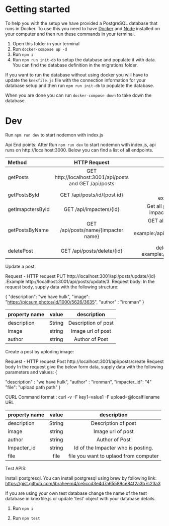 # Getting started
To help you with the setup we have provided a PostgreSQL database that runs in Docker. To use this you need to have [Docker](https://www.docker.com/) and [Node](https://nodejs.org/) installed on your computer and then run these commands in your terminal.

1. Open this folder in your terminal
2. Run `docker-compose up -d`
3. Run `npm i`
4. Run `npm run init-db` to setup the database and populate it with data. You can find the database definition in the migrations folder.

If you want to run the database without using docker you will have to update the `knexfile.js` file with the connection information for your database setup and then run `npm run init-db` to populate the database.

When you are done you can run `docker-compose down` to take down the database.

# Dev
Run `npm run dev` to start nodemon with index.js

Api End points:
After Run `npm run dev` to start nodemon with index.js, api runs on http://localhost:3000. Below you can find a list of all endpoints. 

| Method | HTTP Request | Description |
| :---         |     :---:      |          ---: |
| getPosts  | GET  http://localhost:3001/api/posts and GET /api/posts | Get all posts   |
| getPostsById    | GET /api/posts/id/{post id}     | Get a post by id.   example:/api/posts/2 |
| getImapctersById    | GET /api/impacters/{id}    | Get all posts for a specific impacter. example:/api/1   |
| getPostsByName    | GET /api/posts/name/{impacter name}     | GET all posts by imapcter name. example:/api/posts/name/mollit ad|		
| deletePost    | GET /api/posts/delete/{id}    | delete post  by post id. example:/api/posts/delete/3|

Update a post:

Request - HTTP request
PUT http://localhost:3001/api/posts/update/{id} .Example http://localhost:3001/api/posts/update/3.
Request body:
In the request body, supply data with the following structure:

{
  "description": "we have hulk",
  "image": "https://picsum.photos/id/1000/5626/3635",
  "author" : "ironman"
  }
 
| property name | value | description |
| :---         |     :---:      |  :---:    |
| description   | String    | Description of post |
| image    | string    | Image url of post |
| author    | string    | Author of Post | 

Create a post by uploding image:

Request - HTTP request
Post http://localhost:3001/api/posts/create
Request body
In the request give the below form data, supply data with the following parameters and values:
{

  "description" : "we have hulk",
  "author" : "ironman",
  "impacter_id": "4"
  "file": "upload path path"
}

CURL Command format : 
curl -v -F key1=value1 -F upload=@localfilename URL
 
| property name | value | description |
| :---         |     :---:      |  :---:    |
| description   | String    | Description of post |
| image    | string    | Image url of post |
| author    | string    | Author of Post | 
| Impacter_id    | string    | Id of the Impacter who is posting. | 
| file   | file   | file you want to uplaod from computer |


Test APIS:

Install postgresql. 
You can install postgresql using brew by following link:
https://gist.github.com/ibraheem4/ce5ccd3e4d7a65589ce84f2a3b7c23a3

If you are using your own test database change the name of the test database in knexfile.js or update 'test' object with your database details.

1. Run `npm i`

2. Run `npm test`




